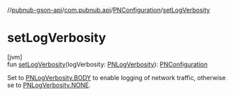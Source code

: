 //[pubnub-gson-api](../../../index.md)/[com.pubnub.api](../index.md)/[PNConfiguration](index.md)/[setLogVerbosity](set-log-verbosity.md)

# setLogVerbosity

[jvm]\
fun [setLogVerbosity](set-log-verbosity.md)(logVerbosity: [PNLogVerbosity](../../../../../pubnub-core/pubnub-core-api/pubnub-core-api/com.pubnub.api.enums/-p-n-log-verbosity/index.md)): [PNConfiguration](index.md)

Set to [PNLogVerbosity.BODY](../../../../../pubnub-core/pubnub-core-api/pubnub-core-api/com.pubnub.api.enums/-p-n-log-verbosity/-b-o-d-y/index.md) to enable logging of network traffic, otherwise se to [PNLogVerbosity.NONE](../../../../../pubnub-core/pubnub-core-api/pubnub-core-api/com.pubnub.api.enums/-p-n-log-verbosity/-n-o-n-e/index.md).

